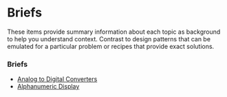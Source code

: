 # Briefs
These items provide summary information about each topic as background
to help you understand context. Contrast to design patterns that can
be emulated for a particular problem or recipes that provide exact
solutions.

### Briefs
- [Analog to Digital Converters](/docs/briefs/docs/adc-brief.md)
- [Alphanumeric Display](/docs/briefs/docs/alphanumeric.md)
